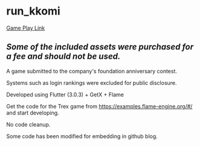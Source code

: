 # run_kkomi

[Game Play Link](https://paca94.github.io/flutter/Flutter%EB%A1%9C-%EA%B2%8C%EC%9E%84-%EB%A7%8C%EB%93%A4%EA%B8%B0/#%EA%B2%8C%EC%9E%84)

## *Some of the included assets were purchased for a fee and should not be used.*

A game submitted to the company's foundation anniversary contest.

Systems such as login rankings were excluded for public disclosure.

Developed using Flutter (3.0.3) + GetX + Flame

Get the code for the Trex game from https://examples.flame-engine.org/#/ and start developing.

No code cleanup.

Some code has been modified for embedding in github blog.

